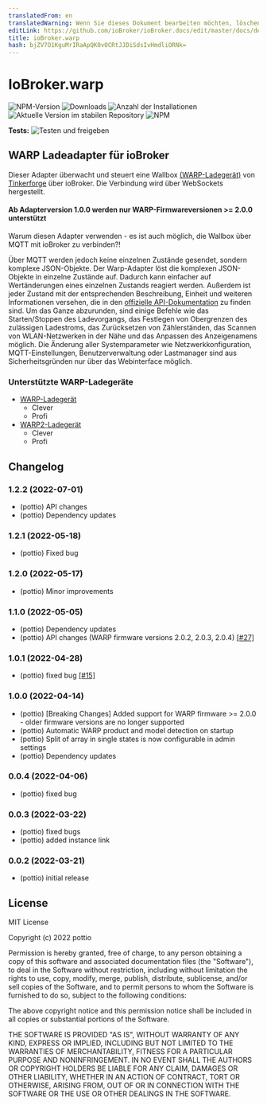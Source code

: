 ```yaml
---
translatedFrom: en
translatedWarning: Wenn Sie dieses Dokument bearbeiten möchten, löschen Sie bitte das Feld "translationsFrom". Andernfalls wird dieses Dokument automatisch erneut übersetzt
editLink: https://github.com/ioBroker/ioBroker.docs/edit/master/docs/de/adapterref/iobroker.warp/README.md
title: ioBroker.warp
hash: bjZV7O1KguMrIRaApQK0vOCRtJJDiSdsIvHmdliORNk=
---
```

# IoBroker.warp

![NPM-Version](https://img.shields.io/npm/v/iobroker.warp.svg)
![Downloads](https://img.shields.io/npm/dm/iobroker.warp.svg)
![Anzahl der Installationen](https://iobroker.live/badges/warp-installed.svg)
![Aktuelle Version im stabilen Repository](https://iobroker.live/badges/warp-stable.svg)
![NPM](https://nodei.co/npm/iobroker.warp.png?downloads=true)

**Tests:** ![Testen und freigeben](https://github.com/pottio/ioBroker.warp/workflows/Test%20and%20Release/badge.svg)

## WARP Ladeadapter für ioBroker
Dieser Adapter überwacht und steuert eine Wallbox [(WARP-Ladegerät)](https://www.warp-charger.com/) von [Tinkerforge](https://www.tinkerforge.com/de/) über ioBroker. Die Verbindung wird über WebSockets hergestellt.

#### Ab Adapterversion 1.0.0 werden nur WARP-Firmwareversionen >= 2.0.0 unterstützt
Warum diesen Adapter verwenden - es ist auch möglich, die Wallbox über MQTT mit ioBroker zu verbinden?!

Über MQTT werden jedoch keine einzelnen Zustände gesendet, sondern komplexe JSON-Objekte. Der Warp-Adapter löst die komplexen JSON-Objekte in einzelne Zustände auf. Dadurch kann einfacher auf Wertänderungen eines einzelnen Zustands reagiert werden. Außerdem ist jeder Zustand mit der entsprechenden Beschreibung, Einheit und weiteren Informationen versehen, die in den [offizielle API-Dokumentation](https://www.warp-charger.com/api.html) zu finden sind. Um das Ganze abzurunden, sind einige Befehle wie das Starten/Stoppen des Ladevorgangs, das Festlegen von Obergrenzen des zulässigen Ladestroms, das Zurücksetzen von Zählerständen, das Scannen von WLAN-Netzwerken in der Nähe und das Anpassen des Anzeigenamens möglich. Die Änderung aller Systemparameter wie Netzwerkkonfiguration, MQTT-Einstellungen, Benutzerverwaltung oder Lastmanager sind aus Sicherheitsgründen nur über das Webinterface möglich.

### Unterstützte WARP-Ladegeräte
- [WARP-Ladegerät](https://www.warp-charger.com/index_warp1.html)
  - Clever
  - Profi
- [WARP2-Ladegerät](https://www.warp-charger.com/index.html)
  - Clever
  - Profi

## Changelog
<!--
	Placeholder for the next version (at the beginning of the line):
	### **WORK IN PROGRESS**
-->
### 1.2.2 (2022-07-01)
* (pottio) API changes
* (pottio) Dependency updates

### 1.2.1 (2022-05-18)
* (pottio) Fixed bug

### 1.2.0 (2022-05-17)
* (pottio) Minor improvements

### 1.1.0 (2022-05-05)
* (pottio) Dependency updates
* (pottio) API changes (WARP firmware versions 2.0.2, 2.0.3, 2.0.4) [[#27]](https://github.com/pottio/ioBroker.warp/issues/27)

### 1.0.1 (2022-04-28)
* (pottio) fixed bug [[#15]](https://github.com/pottio/ioBroker.warp/issues/15)

### 1.0.0 (2022-04-14)
* (pottio) [Breaking Changes] Added support for WARP firmware >= 2.0.0 - older firmware versions are no longer supported
* (pottio) Automatic WARP product and model detection on startup
* (pottio) Split of array in single states is now configurable in admin settings
* (pottio) Dependency updates

### 0.0.4 (2022-04-06)
* (pottio) fixed bug

### 0.0.3 (2022-03-22)
* (pottio) fixed bugs
* (pottio) added instance link

### 0.0.2 (2022-03-21)
* (pottio) initial release

## License
MIT License

Copyright (c) 2022 pottio

Permission is hereby granted, free of charge, to any person obtaining a copy
of this software and associated documentation files (the "Software"), to deal
in the Software without restriction, including without limitation the rights
to use, copy, modify, merge, publish, distribute, sublicense, and/or sell
copies of the Software, and to permit persons to whom the Software is
furnished to do so, subject to the following conditions:

The above copyright notice and this permission notice shall be included in all
copies or substantial portions of the Software.

THE SOFTWARE IS PROVIDED "AS IS", WITHOUT WARRANTY OF ANY KIND, EXPRESS OR
IMPLIED, INCLUDING BUT NOT LIMITED TO THE WARRANTIES OF MERCHANTABILITY,
FITNESS FOR A PARTICULAR PURPOSE AND NONINFRINGEMENT. IN NO EVENT SHALL THE
AUTHORS OR COPYRIGHT HOLDERS BE LIABLE FOR ANY CLAIM, DAMAGES OR OTHER
LIABILITY, WHETHER IN AN ACTION OF CONTRACT, TORT OR OTHERWISE, ARISING FROM,
OUT OF OR IN CONNECTION WITH THE SOFTWARE OR THE USE OR OTHER DEALINGS IN THE
SOFTWARE.